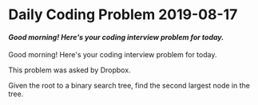 # Daily Coding Problem 2019-08-17

####  _Good morning! Here's your coding interview problem for today._

Good morning! Here's your coding interview problem for today.

This problem was asked by Dropbox.

Given the root to a binary search tree, find the second largest node in the tree.

